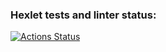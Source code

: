 ### Hexlet tests and linter status:
[![Actions Status](https://github.com/nkrasnov322/java-project-lvl4/workflows/hexlet-check/badge.svg)](https://github.com/nkrasnov322/java-project-lvl4/actions)